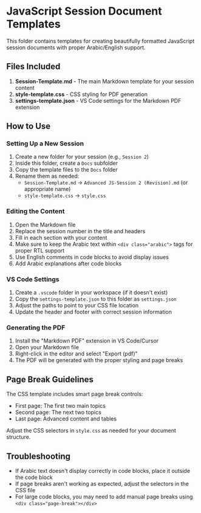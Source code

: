 # JavaScript Session Document Templates

This folder contains templates for creating beautifully formatted JavaScript session documents with proper Arabic/English support.

## Files Included

1. **Session-Template.md** - The main Markdown template for your session content
2. **style-template.css** - CSS styling for PDF generation
3. **settings-template.json** - VS Code settings for the Markdown PDF extension

## How to Use

### Setting Up a New Session

1. Create a new folder for your session (e.g., `Session 2`)
2. Inside this folder, create a `Docs` subfolder
3. Copy the template files to the `Docs` folder
4. Rename them as needed:
   - `Session-Template.md` → `Advanced JS-Session 2 (Revision).md` (or appropriate name)
   - `style-template.css` → `style.css`

### Editing the Content

1. Open the Markdown file
2. Replace the session number in the title and headers
3. Fill in each section with your content
4. Make sure to keep the Arabic text within `<div class="arabic">` tags for proper RTL support
5. Use English comments in code blocks to avoid display issues
6. Add Arabic explanations after code blocks

### VS Code Settings

1. Create a `.vscode` folder in your workspace (if it doesn't exist)
2. Copy the `settings-template.json` to this folder as `settings.json`
3. Adjust the paths to point to your CSS file location
4. Update the header and footer with correct session information

### Generating the PDF

1. Install the "Markdown PDF" extension in VS Code/Cursor
2. Open your Markdown file
3. Right-click in the editor and select "Export (pdf)"
4. The PDF will be generated with the proper styling and page breaks

## Page Break Guidelines

The CSS template includes smart page break controls:

- First page: The first two main topics
- Second page: The next two topics
- Last page: Advanced content and tables

Adjust the CSS selectors in `style.css` as needed for your document structure.

## Troubleshooting

- If Arabic text doesn't display correctly in code blocks, place it outside the code block
- If page breaks aren't working as expected, adjust the selectors in the CSS file
- For large code blocks, you may need to add manual page breaks using `<div class="page-break"></div>` 